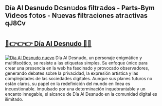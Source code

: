 ## Día Al Desnudo D𝚎sn𝚞dos filtr𝚊dos - Parts-Bym Vid𝚎os f𝚘tos - N𝚞evas filtr𝚊ciones atr𝚊ctivas qJ8Cv

# <h2><a href="http://mb3047.tromn.icu/?c=D%c3%ada+Al+Desnudo">🔗👉👉👉 Día Al Desnudo 🔗🔗</a></h2>

[![Día Al Desnudo nuevo](https://i.imgur.com/pEAQMta.gif)](http://mb3047.tromn.icu/?c=D%c3%ada+Al+Desnudo)
Día Al Desnudo, un personaje enigmático y multifacético, se resiste a las etiquetas simples. Su enfoque único para crear una presencia en la web ha fascinado y provocado observadores, generando debates sobre la privacidad, la expresión artística y las complejidades de las sociedades digitales. Aunque sus planes futuros no están claros, su papel en la redefinición del mundo en línea es incuestionable. Impulsado por una determinación inquebrantable y un encanto innegable, el alcance de Día Al Desnudo en la comunidad digital es ilimitado.
